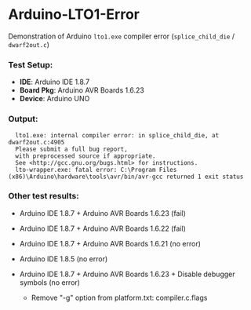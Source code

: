 # Arduino-LTO1-Error
Demonstration of Arduino `lto1.exe` compiler error (`splice_child_die` / `dwarf2out.c`)

### Test Setup:
- **IDE**:        Arduino IDE 1.8.7
- **Board Pkg**:  Arduino AVR Boards 1.6.23
- **Device**:     Arduino UNO

### Output:
```
  lto1.exe: internal compiler error: in splice_child_die, at dwarf2out.c:4905
  Please submit a full bug report,
  with preprocessed source if appropriate.
  See <http://gcc.gnu.org/bugs.html> for instructions.
  lto-wrapper.exe: fatal error: C:\Program Files (x86)\Arduino\hardware\tools\avr/bin/avr-gcc returned 1 exit status
```

### Other test results:
- Arduino IDE 1.8.7 + Arduino AVR Boards 1.6.23  (fail)
- Arduino IDE 1.8.7 + Arduino AVR Boards 1.6.22  (fail)
- Arduino IDE 1.8.7 + Arduino AVR Boards 1.6.21  (no error)
- Arduino IDE 1.8.5                              (no error)

- Arduino IDE 1.8.7 + Arduino AVR Boards 1.6.23 + Disable debugger symbols (no error)
  - Remove "-g" option from platform.txt: compiler.c.flags
  
